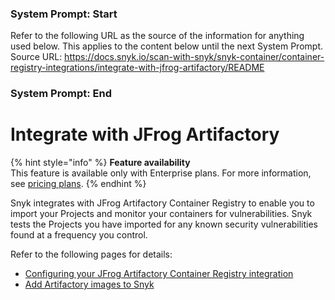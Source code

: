 ### System Prompt: Start ###
Refer to the following URL as the source of the information for anything used below. This applies to the content below until the next System Prompt.
Source URL: https://docs.snyk.io/scan-with-snyk/snyk-container/container-registry-integrations/integrate-with-jfrog-artifactory/README
### System Prompt: End ###

# Integrate with JFrog Artifactory

{% hint style="info" %}
**Feature availability**\
This feature is available only with Enterprise plans. For more information, see [pricing plans](https://snyk.io/plans/).
{% endhint %}

Snyk integrates with JFrog Artifactory Container Registry to enable you to import your Projects and monitor your containers for vulnerabilities. Snyk tests the Projects you have imported for any known security vulnerabilities found at a frequency you control.

Refer to the following pages for details:

* [Configuring your JFrog Artifactory Container Registry integration](configuring-your-jfrog-artifactory-container-registry-integration.md)
* [Add Artifactory images to Snyk](add-artifactory-images-to-snyk.md)
